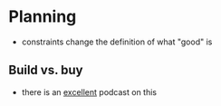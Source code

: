# Planning

- constraints change the definition of what "good" is

## Build vs. buy

- there is an [excellent](https://podcasts.apple.com/us/podcast/software-engineering-radio-podcast-for-professional/id120906714?i=1000511655490) podcast on this
